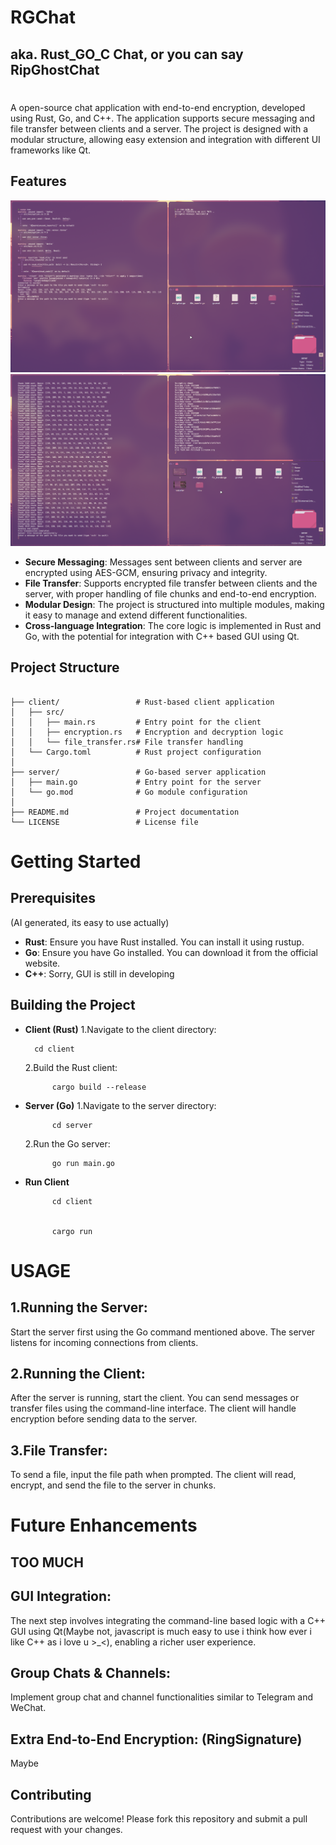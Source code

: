 # RGChat
## aka. Rust_GO_C Chat, or you can say RipGhostChat

#
A open-source chat application with end-to-end encryption, developed using Rust, Go, and C++. The application supports secure messaging and file transfer between clients and a server. The project is designed with a modular structure, allowing easy extension and integration with different UI frameworks like Qt.

## Features
![Chat Example](./images/1)
![Chat Example](./images/2)
- **Secure Messaging**: Messages sent between clients and server are encrypted using AES-GCM, ensuring privacy and integrity.
- **File Transfer**: Supports encrypted file transfer between clients and the server, with proper handling of file chunks and end-to-end encryption.
- **Modular Design**: The project is structured into multiple modules, making it easy to manage and extend different functionalities.
- **Cross-language Integration**: The core logic is implemented in Rust and Go, with the potential for integration with C++ based GUI using Qt.

## Project Structure

```plaintext

├── client/                 # Rust-based client application
│   ├── src/
│   │   ├── main.rs         # Entry point for the client
│   │   ├── encryption.rs   # Encryption and decryption logic
│   │   └── file_transfer.rs# File transfer handling
│   └── Cargo.toml          # Rust project configuration
│
├── server/                 # Go-based server application
│   ├── main.go             # Entry point for the server
│   └── go.mod              # Go module configuration
│
├── README.md               # Project documentation
└── LICENSE                 # License file
```
# Getting Started
## Prerequisites
(AI generated, its easy to use actually)
- **Rust**: Ensure you have Rust installed. You can install it using rustup.
- **Go**: Ensure you have Go installed. You can download it from the official website.
- **C++**: Sorry, GUI is still in developing
## Building the Project
- **Client (Rust)**
  1.Navigate to the client directory:

	  	cd client

	2.Build the Rust client:

			cargo build --release
- **Server (Go)**
  1.Navigate to the server directory:

			cd server

	2.Run the Go server:

			go run main.go

- **Run Client**

			cd client


	 		cargo run
# USAGE
## 1.Running the Server:
Start the server first using the Go command mentioned above. The server listens for incoming connections from clients.
## 2.Running the Client:
After the server is running, start the client. You can send messages or transfer files using the command-line interface. The client will handle encryption before sending data to the server.
## 3.File Transfer:
To send a file, input the file path when prompted. The client will read, encrypt, and send the file to the server in chunks.

# Future Enhancements
## TOO MUCH
## GUI Integration: 
The next step involves integrating the command-line based logic with a C++ GUI using Qt(Maybe not, javascript is much easy to use i think how ever i like C++ as i love u >_<), enabling a richer user experience.
## Group Chats & Channels:
Implement group chat and channel functionalities similar to Telegram and WeChat.
## Extra End-to-End Encryption: (RingSignature)
Maybe
## Contributing
Contributions are welcome! Please fork this repository and submit a pull request with your changes.
